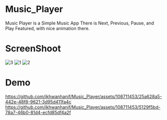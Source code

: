 # Music_Player
Music Player is a Simple Music App
There is Next, Previous, Pause, and Play Featured, with nice animation there.
# ScreenShoot
![3](https://github.com/ikhwanhanif/Music_Player/assets/108711453/bd222479-04e6-448d-b042-da7df5f1a833)
![1](https://github.com/ikhwanhanif/Music_Player/assets/108711453/bc291a64-5af5-4142-8da4-ee1793a30592)
![2](https://github.com/ikhwanhanif/Music_Player/assets/108711453/a4d81cba-304c-4287-b55f-ab508c0802eb)
# Demo
https://github.com/ikhwanhanif/Music_Player/assets/108711453/25a628a5-442e-48f8-9621-3d95d411fa4c
https://github.com/ikhwanhanif/Music_Player/assets/108711453/5129f5bd-78a7-46b0-81d4-ecfd85df4a2f

